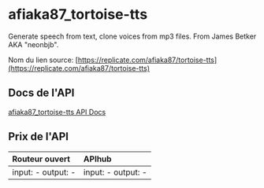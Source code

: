# afiaka87_tortoise-tts

Generate speech from text, clone voices from mp3 files. From James Betker AKA "neonbjb".

Nom du lien source: [https://replicate.com/afiaka87/tortoise-tts](https://replicate.com/afiaka87/tortoise-tts)

## Docs de l'API

[afiaka87_tortoise-tts API Docs](../apis/fr/afiaka87_tortoise-tts.md)

## Prix de l'API

| Routeur ouvert | APIhub |
|:---|:---|
| input: - output: - | input: - output: - |
